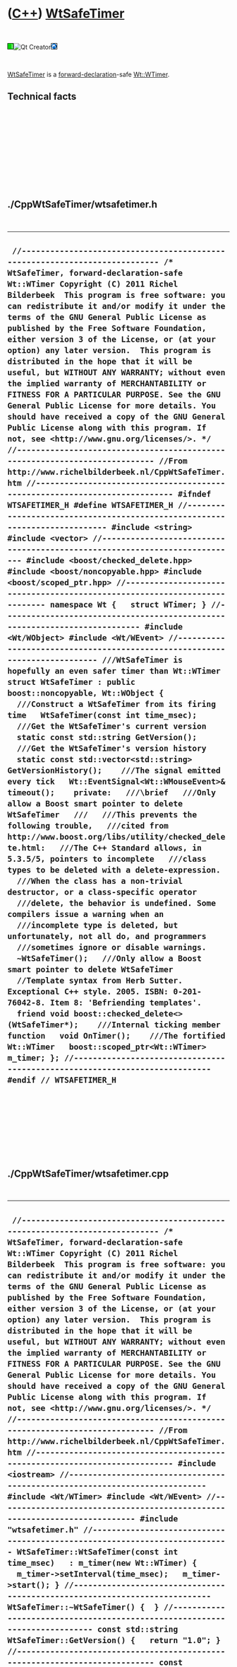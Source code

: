 



 

 

 

 

 

([C++](Cpp.md)) [WtSafeTimer](CppWtSafeTimer.md)
==================================================

 

![Wt](PicWt.png)![Qt
Creator](PicQtCreator.png)![Lubuntu](PicLubuntu.png)

 

[WtSafeTimer](CppWtSafeTimer.md) is a
[forward-declaration](CppForwardDeclaration.md)-safe
[Wt::WTimer](CppWTimer.md).

Technical facts
---------------

 

 

 

 

 

 

./CppWtSafeTimer/wtsafetimer.h
------------------------------

 

  ------------------------------------------------------------------------------------------------------------------------------------------------------------------------------------------------------------------------------------------------------------------------------------------------------------------------------------------------------------------------------------------------------------------------------------------------------------------------------------------------------------------------------------------------------------------------------------------------------------------------------------------------------------------------------------------------------------------------------------------------------------------------------------------------------------------------------------------------------------------------------------------------------------------------------------------------------------------------------------------------------------------------------------------------------------------------------------------------------------------------------------------------------------------------------------------------------------------------------------------------------------------------------------------------------------------------------------------------------------------------------------------------------------------------------------------------------------------------------------------------------------------------------------------------------------------------------------------------------------------------------------------------------------------------------------------------------------------------------------------------------------------------------------------------------------------------------------------------------------------------------------------------------------------------------------------------------------------------------------------------------------------------------------------------------------------------------------------------------------------------------------------------------------------------------------------------------------------------------------------------------------------------------------------------------------------------------------------------------------------------------------------------------------------------------------------------------------------------------------------------------------------------------------------------------------------------------------------------------------------------------------------------------------------------------------------------------------------------------------------------------------------------------------------------------------------------------------------------------------------------------------------------------------------------------------------------------------------------------------------------------------------------------------------------------------------------------------------------------------------------------------------------------------------------------------------------------------------------------------------------------------------------------------------------------------------------------------------------------
  ` //--------------------------------------------------------------------------- /* WtSafeTimer, forward-declaration-safe Wt::WTimer Copyright (C) 2011 Richel Bilderbeek  This program is free software: you can redistribute it and/or modify it under the terms of the GNU General Public License as published by the Free Software Foundation, either version 3 of the License, or (at your option) any later version.  This program is distributed in the hope that it will be useful, but WITHOUT ANY WARRANTY; without even the implied warranty of MERCHANTABILITY or FITNESS FOR A PARTICULAR PURPOSE. See the GNU General Public License for more details. You should have received a copy of the GNU General Public License along with this program. If not, see <http://www.gnu.org/licenses/>. */ //--------------------------------------------------------------------------- //From http://www.richelbilderbeek.nl/CppWtSafeTimer.htm //--------------------------------------------------------------------------- #ifndef WTSAFETIMER_H #define WTSAFETIMER_H //--------------------------------------------------------------------------- #include <string> #include <vector> //--------------------------------------------------------------------------- #include <boost/checked_delete.hpp> #include <boost/noncopyable.hpp> #include <boost/scoped_ptr.hpp> //--------------------------------------------------------------------------- namespace Wt {   struct WTimer; } //--------------------------------------------------------------------------- #include <Wt/WObject> #include <Wt/WEvent> //--------------------------------------------------------------------------- ///WtSafeTimer is hopefully an even safer timer than Wt::WTimer struct WtSafeTimer : public boost::noncopyable, Wt::WObject {   ///Construct a WtSafeTimer from its firing time   WtSafeTimer(const int time_msec);    ///Get the WtSafeTimer's current version   static const std::string GetVersion();    ///Get the WtSafeTimer's version history   static const std::vector<std::string> GetVersionHistory();    ///The signal emitted every tick   Wt::EventSignal<Wt::WMouseEvent>& timeout();    private:   ///\brief   ///Only allow a Boost smart pointer to delete WtSafeTimer   ///   ///This prevents the following trouble,   ///cited from http://www.boost.org/libs/utility/checked_delete.html:   ///The C++ Standard allows, in 5.3.5/5, pointers to incomplete   ///class types to be deleted with a delete-expression.   ///When the class has a non-trivial destructor, or a class-specific operator   ///delete, the behavior is undefined. Some compilers issue a warning when an   ///incomplete type is deleted, but unfortunately, not all do, and programmers   ///sometimes ignore or disable warnings.   ~WtSafeTimer();   ///Only allow a Boost smart pointer to delete WtSafeTimer   //Template syntax from Herb Sutter. Exceptional C++ style. 2005. ISBN: 0-201-76042-8. Item 8: 'Befriending templates'.   friend void boost::checked_delete<>(WtSafeTimer*);    ///Internal ticking member function   void OnTimer();    ///The fortified Wt::WTimer   boost::scoped_ptr<Wt::WTimer> m_timer; }; //--------------------------------------------------------------------------- #endif // WTSAFETIMER_H`
  ------------------------------------------------------------------------------------------------------------------------------------------------------------------------------------------------------------------------------------------------------------------------------------------------------------------------------------------------------------------------------------------------------------------------------------------------------------------------------------------------------------------------------------------------------------------------------------------------------------------------------------------------------------------------------------------------------------------------------------------------------------------------------------------------------------------------------------------------------------------------------------------------------------------------------------------------------------------------------------------------------------------------------------------------------------------------------------------------------------------------------------------------------------------------------------------------------------------------------------------------------------------------------------------------------------------------------------------------------------------------------------------------------------------------------------------------------------------------------------------------------------------------------------------------------------------------------------------------------------------------------------------------------------------------------------------------------------------------------------------------------------------------------------------------------------------------------------------------------------------------------------------------------------------------------------------------------------------------------------------------------------------------------------------------------------------------------------------------------------------------------------------------------------------------------------------------------------------------------------------------------------------------------------------------------------------------------------------------------------------------------------------------------------------------------------------------------------------------------------------------------------------------------------------------------------------------------------------------------------------------------------------------------------------------------------------------------------------------------------------------------------------------------------------------------------------------------------------------------------------------------------------------------------------------------------------------------------------------------------------------------------------------------------------------------------------------------------------------------------------------------------------------------------------------------------------------------------------------------------------------------------------------------------------------------------------------------------------------------

 

 

 

 

 

./CppWtSafeTimer/wtsafetimer.cpp
--------------------------------

 

  -----------------------------------------------------------------------------------------------------------------------------------------------------------------------------------------------------------------------------------------------------------------------------------------------------------------------------------------------------------------------------------------------------------------------------------------------------------------------------------------------------------------------------------------------------------------------------------------------------------------------------------------------------------------------------------------------------------------------------------------------------------------------------------------------------------------------------------------------------------------------------------------------------------------------------------------------------------------------------------------------------------------------------------------------------------------------------------------------------------------------------------------------------------------------------------------------------------------------------------------------------------------------------------------------------------------------------------------------------------------------------------------------------------------------------------------------------------------------------------------------------------------------------------------------------------------------------------------------------------------------------------------------------------------------------------------------------------------------------------------------------------------------------------------------------------------------------------------------------------------------------------------------------------------------------------------------------------------------------------------------------------------------------------------------------------------------------------------------------------------------------------------------------------------------------------------------------------------------------------------------------------------------------------------------------------------------------------------------------------------------------------------------------------------------------------------------------------------------------------------------------------------------------------------------------
  ` //--------------------------------------------------------------------------- /* WtSafeTimer, forward-declaration-safe Wt::WTimer Copyright (C) 2011 Richel Bilderbeek  This program is free software: you can redistribute it and/or modify it under the terms of the GNU General Public License as published by the Free Software Foundation, either version 3 of the License, or (at your option) any later version.  This program is distributed in the hope that it will be useful, but WITHOUT ANY WARRANTY; without even the implied warranty of MERCHANTABILITY or FITNESS FOR A PARTICULAR PURPOSE. See the GNU General Public License for more details. You should have received a copy of the GNU General Public License along with this program. If not, see <http://www.gnu.org/licenses/>. */ //--------------------------------------------------------------------------- //From http://www.richelbilderbeek.nl/CppWtSafeTimer.htm //--------------------------------------------------------------------------- #include <iostream> //--------------------------------------------------------------------------- #include <Wt/WTimer> #include <Wt/WEvent> //--------------------------------------------------------------------------- #include "wtsafetimer.h" //--------------------------------------------------------------------------- WtSafeTimer::WtSafeTimer(const int time_msec)   : m_timer(new Wt::WTimer) {   m_timer->setInterval(time_msec);   m_timer->start(); } //--------------------------------------------------------------------------- WtSafeTimer::~WtSafeTimer() {  } //--------------------------------------------------------------------------- const std::string WtSafeTimer::GetVersion() {   return "1.0"; } //--------------------------------------------------------------------------- const std::vector<std::string> WtSafeTimer::GetVersionHistory() {   std::vector<std::string> v;   v.push_back("YYYY-MM-DD: version X.Y: [description]");   v.push_back("2011-06-22: version 1.0: initial version");   return v; } //--------------------------------------------------------------------------- void WtSafeTimer::OnTimer() {   std::clog << __func__ << '\n';   timeout().emit(Wt::WMouseEvent()); } //--------------------------------------------------------------------------- Wt::EventSignal<Wt::WMouseEvent>& WtSafeTimer::timeout() {   assert(m_timer);   return m_timer->timeout(); } //---------------------------------------------------------------------------`
  -----------------------------------------------------------------------------------------------------------------------------------------------------------------------------------------------------------------------------------------------------------------------------------------------------------------------------------------------------------------------------------------------------------------------------------------------------------------------------------------------------------------------------------------------------------------------------------------------------------------------------------------------------------------------------------------------------------------------------------------------------------------------------------------------------------------------------------------------------------------------------------------------------------------------------------------------------------------------------------------------------------------------------------------------------------------------------------------------------------------------------------------------------------------------------------------------------------------------------------------------------------------------------------------------------------------------------------------------------------------------------------------------------------------------------------------------------------------------------------------------------------------------------------------------------------------------------------------------------------------------------------------------------------------------------------------------------------------------------------------------------------------------------------------------------------------------------------------------------------------------------------------------------------------------------------------------------------------------------------------------------------------------------------------------------------------------------------------------------------------------------------------------------------------------------------------------------------------------------------------------------------------------------------------------------------------------------------------------------------------------------------------------------------------------------------------------------------------------------------------------------------------------------------------------------

 

 

 

 

 





 




This page has been created by the [tool](Tools.md)
[CodeToHtml](ToolCodeToHtml.md)
